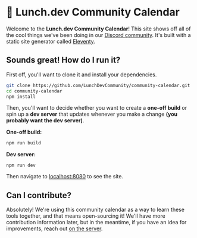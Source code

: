 # 📅 Lunch.dev Community Calendar

Welcome to the **Lunch.dev Community Calendar**! This site shows off all of the cool things we've been doing in our [Discord community](https://discord.gg/dx7ZWCy). It's built with a static site generator called [Eleventy](https://11ty.dev).

## Sounds great! How do I run it?

First off, you'll want to clone it and install your dependencies.

```bash
git clone https://github.com/LunchDevCommunity/community-calendar.git
cd community-calendar
npm install
```

Then, you'll want to decide whether you want to create a **one-off build** or spin up a **dev server** that updates whenever you make a change **(you probably want the dev server)**.

**One-off build:**

```bash
npm run build
```

**Dev server:**

```
npm run dev
```

Then navigate to [localhost:8080](http://localhost:8080) to see the site.

## Can I contribute?

Absolutely! We're using this community calendar as a way to learn these tools together, and that means open-sourcing it! We'll have more contribution information later, but in the meantime, if you have an idea for improvements, reach out [on the server](https://discord.gg/dx7ZWCy).